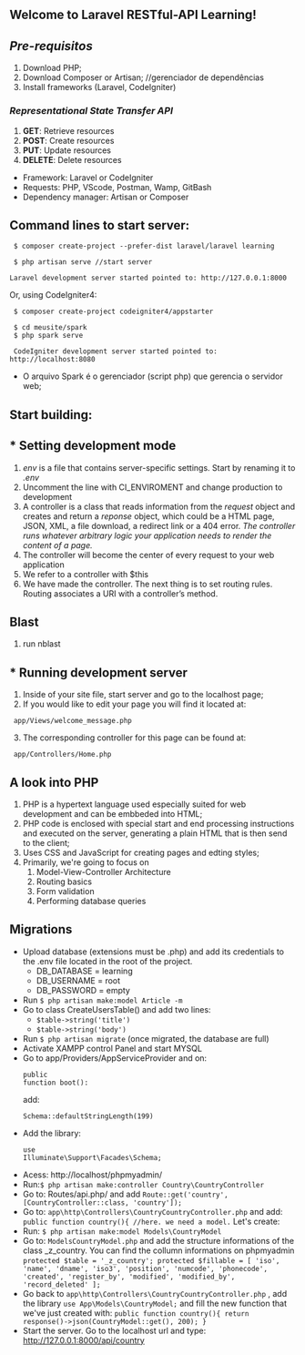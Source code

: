 ##  **Welcome to Laravel RESTful-API Learning!**

## *Pre-requisitos*
 1. Download PHP;
 2. Download Composer or Artisan; //gerenciador de dependências
 3. Install frameworks (Laravel, CodeIgniter)

### *Representational State Transfer API*
 1. **GET**: Retrieve resources
 1. **POST**: Create resources
 1. **PUT**: Update resources
 1. **DELETE**: Delete resources

* Framework: Laravel or CodeIgniter 
* Requests: PHP, VScode, Postman, Wamp, GitBash 
* Dependency manager: Artisan or Composer

## Command lines to start server:
   <pre><code> $ composer create-project --prefer-dist laravel/laravel learning </code></pre>
   <pre><code> $ php artisan serve //start server</code></pre>
   <pre><code>Laravel development server started pointed to: http://127.0.0.1:8000 </code></pre>
   Or, using CodeIgniter4:
   <pre><code> $ composer create-project codeigniter4/appstarter</code></pre>
   <pre><code> $ cd meusite/spark
 $ php spark serve</code></pre>
   <pre><code> CodeIgniter development server started pointed to: http://localhost:8080</code></pre>
  
   * O arquivo Spark é o gerenciador (script php) que gerencia o servidor web;

## Start building:
 ## * Setting development mode
   1. *env* is a file that contains server-specific settings. Start by renaming it to *.env*
   2. Uncomment the line with CI_ENVIROMENT and change production to development
   3. A controller is a class that reads information from the *request* object and creates and return a *reponse* object, which could be a HTML page, JSON, XML, a file download, a redirect link or a 404 error. *The controller runs whatever arbitrary logic your application needs to render the content of a page.*
   4. The controller will become the center of every request to your web application
   5. We refer to a controller with $this
   6. We have made the controller. The next thing is to set routing rules. Routing associates a URI with a controller’s method.
   
 ## Blast
  1. run nblast 
 
 ## * Running development server
  1. Inside of your site file, start server and go to the localhost page;
  2. If you would like to edit your page you will find it located at:
  <pre><code> app/Views/welcome_message.php </code></pre>
  3. The corresponding controller for this page can be found at:
  <pre><code> app/Controllers/Home.php </code></pre>
 
 
 
 
 
 
 
 
 

## A look into PHP
 1. PHP is a hypertext language used especially suited for web development and can be embbeded into HTML;
 2. PHP code is enclosed with special start and end processing instructions *<? php ?>* and executed on the server, generating a plain HTML that is then send to the client;
 3. Uses CSS and JavaScript for creating pages and edting styles;
 4. Primarily, we're going to focus on 
    1. Model-View-Controller Architecture
    2. Routing basics
    3. Form validation
    4. Performing database queries
## Migrations
* Upload database (extensions must be .php) and add its credentials to the .env file located in the root of the project.
  * DB_DATABASE = learning
  * DB_USERNAME = root
  * DB_PASSWORD = empty
* Run `$ php artisan make:model Article -m`
* Go to class CreateUsersTable() and add two lines:
  *  `$table->string('title')`
  *  `$table->string('body')`
* Run `$ php artisan migrate` (once migrated, the database are full)
* Activate XAMPP control Panel and start MYSQL
* Go to app/Providers/AppServiceProvider and on:<pre><code>public function boot():</code></pre>add:
  <pre><code>Schema::defaultStringLength(199)</code></pre>
* Add the library:<pre><code>use Illuminate\Support\Facades\Schema;</code></pre>
* Acess: http://localhost/phpmyadmin/
* Run:`$ php artisan make:controller Country\CountryController`
* Go to: Routes/api.php/ and add
`Route::get('country', [CountryController::class, 'country']);`
* Go to: `app\http\Controllers\CountryCountryController.php` and add:
`public function country(){ //here. we need a model.` Let's create:
* Run: `$ php artisan make:model Models\CountryModel`
* Go to: `ModelsCountryModel.php` and add the structure informations of the class _z_country. You can find the collumn informations on phpmyadmin
`protected $table = '_z_country';
    protected $fillable = [
        'iso',
        'name',
        'dname',
        'iso3',
        'position',
        'numcode',
        'phonecode',
        'created',
        'register_by',
        'modified',
        'modified_by',
        'record_deleted'
    ];`
* Go back to `app\http\Controllers\CountryCountryController.php` , add the library `use App\Models\CountryModel;` and fill the new function that we've just created with:
`public function country(){
        return response()->json(CountryModel::get(), 200);
    }`
* Start the server. Go to the localhost url and type: http://127.0.0.1:8000/api/country
    
